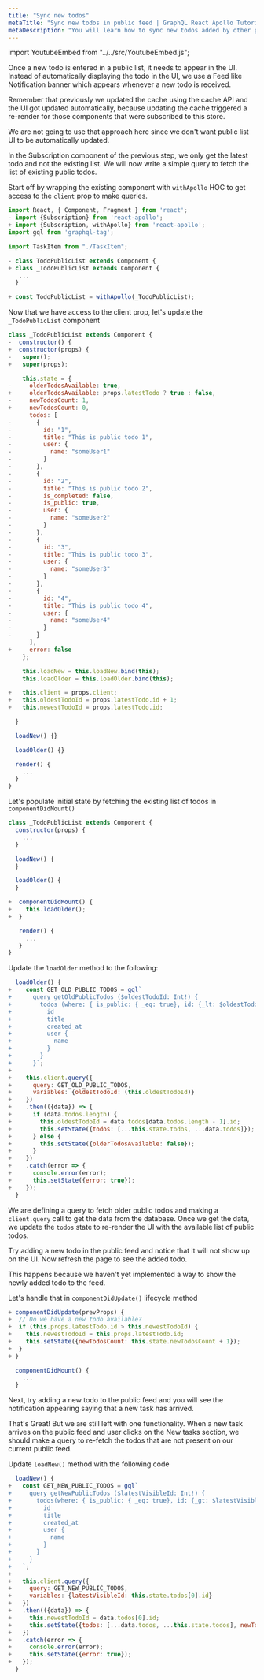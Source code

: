 ```yaml
---
title: "Sync new todos"
metaTitle: "Sync new todos in public feed | GraphQL React Apollo Tutorial"
metaDescription: "You will learn how to sync new todos added by other people in the public feed by fetching older and newer data using GraphQL Queries"
---
```


import YoutubeEmbed from "../../src/YoutubeEmbed.js";

<YoutubeEmbed link="https://www.youtube.com/embed/0_tCwIuoBaM" />

Once a new todo is entered in a public list, it needs to appear in the UI. Instead of automatically displaying the todo in the UI, we use a Feed like Notification banner which appears whenever a new todo is received.

Remember that previously we updated the cache using the cache API and the UI got updated automatically, because updating the cache triggered a re-render for those components that were subscribed to this store.

We are not going to use that approach here since we don't want public list UI to be automatically updated.

In the Subscription component of the previous step, we only get the latest todo and not the existing list. We will now write a simple query to fetch the list of existing public todos.

Start off by wrapping the existing component with `withApollo` HOC to get access to the `client` prop to make queries.

```javascript
import React, { Component, Fragment } from 'react';
- import {Subscription} from 'react-apollo';
+ import {Subscription, withApollo} from 'react-apollo';
import gql from 'graphql-tag';

import TaskItem from "./TaskItem";

- class TodoPublicList extends Component {
+ class _TodoPublicList extends Component {
   ...
  }

+ const TodoPublicList = withApollo(_TodoPublicList);
```

Now that we have access to the client prop, let's update the `_TodoPublicList` component

```javascript
class _TodoPublicList extends Component {
-  constructor() {
+  constructor(props) {
-   super();
+   super(props);

    this.state = {
-     olderTodosAvailable: true,
+     olderTodosAvailable: props.latestTodo ? true : false,
-     newTodosCount: 1,
+     newTodosCount: 0,
      todos: [
-       {
-         id: "1",
-         title: "This is public todo 1",
-         user: {
-           name: "someUser1"
-         }
-       },
-       {
-         id: "2",
-         title: "This is public todo 2",
-         is_completed: false,
-         is_public: true,
-         user: {
-           name: "someUser2"
-         }
-       },
-       {
-         id: "3",
-         title: "This is public todo 3",
-         user: {
-           name: "someUser3"
-         }
-       },
-       {
-         id: "4",
-         title: "This is public todo 4",
-         user: {
-           name: "someUser4"
-         }
-       }
      ],
+     error: false
    };

    this.loadNew = this.loadNew.bind(this);
    this.loadOlder = this.loadOlder.bind(this);

+   this.client = props.client;
+   this.oldestTodoId = props.latestTodo.id + 1;
+   this.newestTodoId = props.latestTodo.id;

  }

  loadNew() {}

  loadOlder() {}

  render() {
    ...
  }
}
```

Let's populate initial state by fetching the existing list of todos in `componentDidMount()`

```javascript
class _TodoPublicList extends Component {
  constructor(props) {
    ...
  }

  loadNew() {
  }

  loadOlder() {
  }

+  componentDidMount() {
+    this.loadOlder();
+  }

   render() {
     ...
   }
}
```

Update the `loadOlder` method to the following:

```javascript
  loadOlder() {
+    const GET_OLD_PUBLIC_TODOS = gql`
+      query getOldPublicTodos ($oldestTodoId: Int!) {
+        todos (where: { is_public: { _eq: true}, id: {_lt: $oldestTodoId}}, limit: 7, order_by: { created_at: desc }) {
+          id
+          title
+          created_at
+          user {
+            name
+          }
+        }
+      }`;
+
+    this.client.query({
+      query: GET_OLD_PUBLIC_TODOS,
+      variables: {oldestTodoId: (this.oldestTodoId)}
+    })
+    .then(({data}) => {
+      if (data.todos.length) {
+        this.oldestTodoId = data.todos[data.todos.length - 1].id;
+        this.setState({todos: [...this.state.todos, ...data.todos]});
+      } else {
+        this.setState({olderTodosAvailable: false});
+      }
+    })
+    .catch(error => {
+      console.error(error);
+      this.setState({error: true});
+    });
  }
```

We are defining a query to fetch older public todos and making a `client.query` call to get the data from the database. Once we get the data, we update the `todos` state to re-render the UI with the available list of public todos.

Try adding a new todo in the public feed and notice that it will not show up on the UI. Now refresh the page to see the added todo.

This happens because we haven't yet implemented a way to show the newly added todo to the feed.

Let's handle that in `componentDidUpdate()` lifecycle method

```javascript
+ componentDidUpdate(prevProps) {
+  // Do we have a new todo available?
+  if (this.props.latestTodo.id > this.newestTodoId) {
+    this.newestTodoId = this.props.latestTodo.id;
+    this.setState({newTodosCount: this.state.newTodosCount + 1});
+  }
+ }

  componentDidMount() {
    ...
  }
```

Next, try adding a new todo to the public feed and you will see the notification appearing saying that a new task has arrived.

That's Great! But we are still left with one functionality. When a new task arrives on the public feed and user clicks on the New tasks section, we should make a query to re-fetch the todos that are not present on our current public feed.

Update `loadNew()` method with the following code

```javascript
  loadNew() {
+   const GET_NEW_PUBLIC_TODOS = gql`
+     query getNewPublicTodos ($latestVisibleId: Int!) {
+       todos(where: { is_public: { _eq: true}, id: {_gt: $latestVisibleId}}, order_by: { created_at: desc }) {
+         id
+         title
+         created_at
+         user {
+           name
+         }
+       }
+     }
+   `;
+
+   this.client.query({
+     query: GET_NEW_PUBLIC_TODOS,
+     variables: {latestVisibleId: this.state.todos[0].id}
+   })
+   .then(({data}) => {
+     this.newestTodoId = data.todos[0].id;
+     this.setState({todos: [...data.todos, ...this.state.todos], newTodosCount: 0});
+   })
+   .catch(error => {
+     console.error(error);
+     this.setState({error: true});
+   });
  }
```
